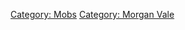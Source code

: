 [Category: Mobs](Category:_Mobs "wikilink") [Category: Morgan
Vale](Category:_Morgan_Vale "wikilink")
